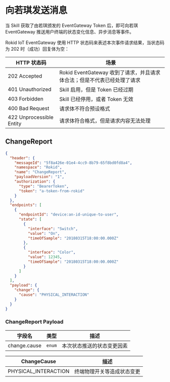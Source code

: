 # 向若琪发送消息

当 Skill 获取了由若琪颁发的 EventGateway Token 后，即可向若琪 EventGateway 推送用户终端的状态变化信息、异步消息等事件。

Rokid IoT EventGateway 使用 HTTP 状态码来表述本次事件请求结果，当状态码为 202 时（成功）回复体为空：

HTTP 状态码 |	场景
--- | ---
202 Accepted |	Rokid EventGateway 收到了请求，并且请求体合法；但是不代表已经处理了请求
401 Unauthorized |	Skill 启用，但是 Token 已经过期
403 Forbidden |	Skill 已经停用，或者 Token 无效
400 Bad Request |	请求体不符合预设格式
422 Unprocessible Entity |	请求体符合格式，但是请求内容无法处理

## ChangeReport

```json
{
  "header": {
    "messageId": "5f8a426e-01e4-4cc9-8b79-65f8bd0fd8a4",
    "namespace": "Rokid",
    "name": "ChangeReport",
    "payloadVersion": "1",
    "authorization": {
      "type": "BearerToken",
      "token": "a-token-from-rokid"
    }
  },
  "endpoints": [
    {
      "endpointId": "device:an-id-unique-to-user",
      "state": [
        {
          "interface": "Switch",
          "value": "On",
          "timeOfSample": "20180315T18:00:00.000Z"
        },
        {
          "interface": "Color",
          "value": 12345,
          "timeOfSample": "20180315T18:00:00.000Z"
        }
      ]
    }
  ],
  "payload": {
    "change": {
      "cause": "PHYSICAL_INTERACTION"
    }
  }
}
```

### ChangeReport Payload

字段名 | 类型 | 描述
--- | --- | ---
change.cause | `enum` | 本次状态推送的状态变更因素

ChangeCause | 描述
--- | ---
PHYSICAL_INTERACTION | 终端物理开关等造成状态变更
